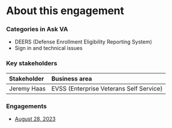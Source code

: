 # About this engagement

### Categories in Ask VA

- DEERS (Defense Enrollment Eligibility Reporting System)
- Sign in and technical issues

### Key stakeholders

|Stakeholder|Business area|
|:--|:--|
|Jeremy Haas|EVSS (Enterprise Veterans Self Service)|

### Engagements

- [August 28, 2023](https://github.com/department-of-veterans-affairs/va.gov-team/blob/master/products/ask-va/design/User%20research/Business%20line%20engagement/Business%20lines/VA%20ID/August%2028%2C%202023.md)
